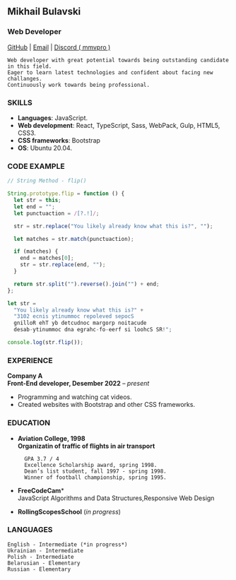 ## Mikhail Bulavski

### Web Developer

[GitHub](https://github.com/mmvpro) | [Email](mailto:dublibum@gmail.com) |
[Discord ( mmvpro )](https://discordapp.com/users/999524050567176252)
~~~
Web developer with great potential towards being outstanding candidate in this field.
Eager to learn latest technologies and confident about facing new challanges. 
Continuously work towards being professional.
~~~
### SKILLS

- **Languages**: JavaScript.
- **Web development**: React, TypeScript, Sass, WebPack, Gulp, HTML5, CSS3.
- **CSS frameworks**: Bootstrap 
- **OS**: Ubuntu 20.04.

### CODE EXAMPLE

~~~javascript
// String Method - flip()

String.prototype.flip = function () {
  let str = this;
  let end = "";
  let punctuaction = /[?.!]/;

  str = str.replace("You likely already know what this is?", "");

  let matches = str.match(punctuaction);

  if (matches) {
    end = matches[0];
    str = str.replace(end, "");
  }

  return str.split("").reverse().join("") + end;
};

let str =
  "You likely already know what this is?" +
  "3102 ecnis ytinummoc repoleved sepocS 
  gnilloR ehT yb detcudnoc margorp noitacude
  desab-ytinummoc dna egrahc-fo-eerf si loohcS SR!";

console.log(str.flip());
~~~
### EXPERIENCE

**Company A
<br>
Front-End developer, Desember 2022** – *present*
- Programming and watching cat videos.
- Created websites with Bootstrap and other CSS frameworks.

### EDUCATION

- **Aviation College, 1998 <br>
    Organizatin of traffic of flights in air transport**

        GPA 3.7 / 4
        Excellence Scholarship award, spring 1998.
        Dean’s list student, fall 1997 - spring 1998.
        Winner of football championship, spring 1995.

- **FreeCodeCam***<br>
JavaScript Algorithms and Data Structures,Responsive Web Design
- **RollingScopesSchool** (*in progress*)

### LANGUAGES
~~~
English - Intermediate (*in progress*) 
Ukrainian - Intermediate 
Polish - Intermediate 
Belarusian - Elementary 
Russian - Elementary
~~~